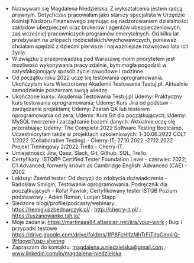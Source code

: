 - Nazwywam się Magdalena Niedzielska. Z wykształcenia jestem radcą prawnym. Dotychczas pracowałam jako starszy specjalista w Urzędzie Komisji Nadzoru Finansowego zajmując się nadzorowaniem działalności zakładów ubezpieczeń oraz brokerów i agentów ubezpieczeniowych, zaś wcześniej pracowniczych programów emerytalnych.
Od kilku lat przebywam na urlopach rodzicielskich/wychowawczych, ponieważ chciałam spędzić z dziećmi pierwsze i najważniejsze rozwojowo lata ich życia.
- W związku z przeprowadzką pod Warszawę moim priorytetem jest możliwość wykonywania pracy zdalnie, bym mogła pogodzić w satysfakcjonujący sposób życie zawodowe i rodzinne.
- Od początku roku 2022 uczę się testowania oprogramowania. Ukończyłam kurs Wieczorowej Akademii Testowania Testuj.pl. Aktualnie samodzielnie poszerzam swoją wiedzę.
- Ukończone kursy:
Akademia Testowania Testuj.pl
Udemy: Praktyczny kurs testowania oprogramowania;
Udemy: Kurs Jira od podstaw - zarządzanie projektami;
Udemy: Zostań QA lub testerem oprogramowania od zera;
Udemy: Kurs Git dla początkujących;
Udemy: MySQL tworzenie i zarządzanie bazami danych.
Aktualnie uczę się przerabiając Udemy: The Complete 2022 Software Testing Bootcamp.
Uczestniczyłam także w projektach szkoleniowych:
1-30.06.2022 COLT 1/2022 (Collaborative Testing) - Cherry-IT;
27.10.2022 -27.12.2022 Projekt Treningowy 2/2022 Trello - Cherry-IT.
- Umiejętności: Jira, Qase, Slack, Git, Github, SQL, Trello.
- Certyfikaty: ISTQB® Certified Tester Foundation Level - czerwiec 2022; C1 Advanced, formerly known as Cambridge English: Advanced (CAE) - 2002
- Lektury:
Zawód tester. Od decyzji do zdobycia doświadczenia - Radosław Smilgin;
Testowanie oprogramowania. Podręcznik dla początkujących - Rafał Pawlak;
Certyfikowany tester ISTQB Poziom podstawowy - Adam Roman, Lucjan Stapp
- Śledzone blogi/profile/podcasty/webinary:
https://remigiuszbednarczyk.pl/ ;
http://cherry-it.pl/ ;
https://uszanowanko.tsh.io/
- Moje zadania: https://martinaaa84.atlassian.net/jira/your-work ; Bugi i przypadki testowe https://drive.google.com/drive/folders/1fP8FcHIfzMhTrFjTitgCmniIQ-9Hqovp?usp=sharing
- Zapraszam do kontaktu: magdalena.a.niedzielska@gmail.com ; www.linkedin.com/in/magdalena-niedzielska 





<!---
MagdalenaNiedzielska/MagdalenaNiedzielska is a ✨ special ✨ repository because its `README.md` (this file) appears on your GitHub profile.
You can click the Preview link to take a look at your changes.
--->
